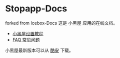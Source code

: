 # Stopapp-Docs
forked from Icebox-Docs
这是 小黑屋 应用的在线文档。




 - [小黑屋设置教程](https://github.com/web1n/Stopapp-Docs/blob/master/Device%20Owner%20%EF%BC%88%E5%85%8D%20root%EF%BC%89%E6%A8%A1%E5%BC%8F%E8%AE%BE%E7%BD%AE.md)
 - [FAQ 常见问题](https://github.com/web1n/Stopapp-Docs/blob/master/FAQ%20%E5%B8%B8%E8%A7%81%E9%97%AE%E9%A2%98.md)




小黑屋最新版本可以从 [酷安](https://www.coolapk.com/apk/web1n.stopapp) 下载。

